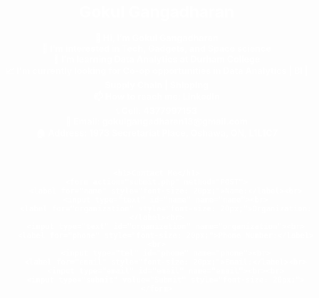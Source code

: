 <html lang="en">
<head>
    <meta charset="UTF-8">
    <meta name="viewport" content="width=device-width, initial-scale=1.0">
    <title>Gokul Gangadharan</title>
    <style>
        body {
            margin: 0;
            padding: 0;
            background-image: url('https://images.pexels.com/photos/255379/pexels-photo-255379.jpeg?cs=srgb&dl=pexels-miguel-%C3%A1-padri%C3%B1%C3%A1n-255379.jpg&fm=jpg&_gl=1*p2vc3p*_ga*MTI1ODg0NDkxMC4xNzA4MzIzODUx*_ga_8JE65Q40S6*MTcwODMyMzg1MS4xLjEuMTcwODMyMzg1My4wLjAuMA..');
            background-size: cover;
            color: white;
            text-align: center;
            font-size: 20px;
            font-weight: bold;
        }
        .container {
            padding: 20px;
        }
        a {
            color: #fff; /* Link color */
            text-decoration: none; /* Remove underline */
        }
    </style>
</head>
<body>
    <div class="container">
        <h1 style="font-size: 36px;">Gokul Gangadharan</h1>
        <p>
            👋 Hi, I’m Gokul Gangadharan<br>
            👀 I’m interested in Tech, Gadgets, and Space science<br>
            🌱 I’m learning Data Analytics at Durham College<br>
            📈 I'm currently looking for Co-op opportunities in Data Analytics | BI | Supply Chain | Shipping<br>
            📫 How to reach me: <a href="https://linkedin.com/in/gokul-gangadharan-13gg">LinkedIn</a><br>
            📞 Cell: 4377997153<br>
            📧 Email: gokulgangadharan13@gmail.com<br>
            🏠 Address: 1973 Secretariat Place, Oshawa, ON, L1L1C7
        </p>
    </div>

    <h1>Contact Me</h1>
    <form action="submit.php" method="POST">
        <label for="name" style="font-size: 20px;">Name:</label><br>
        <input type="text" id="name" name="name"><br>
        <label for="organization" style="font-size: 20px;">Organization:</label><br>
        <input type="text" id="organization" name="organization"><br>
        <label for="phone" style="font-size: 20px;">Phone Number:</label><br>
        <input type="tel" id="phone" name="phone"><br>
        <label for="email" style="font-size: 20px;">Email:</label><br>
        <input type="email" id="email" name="email"><br><br>
        <input type="submit" value="Submit" style="font-size: 20px;">
    </form>
</body>
</html>
